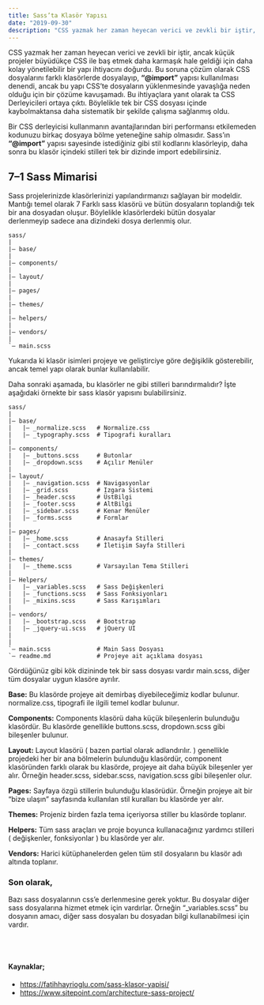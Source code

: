 ```yaml
---
title: Sass’ta Klasör Yapısı
date: "2019-09-30"
description: "CSS yazmak her zaman heyecan verici ve zevkli bir iştir, ancak küçük projeler büyüdükçe CSS ile baş etmek daha karmaşık hale geldiği için daha kolay yönetilebilir bir yapı ihtiyacını doğurdu..."
---
```


CSS yazmak her zaman heyecan verici ve zevkli bir iştir, ancak küçük projeler büyüdükçe CSS ile baş etmek daha karmaşık hale geldiği için daha kolay yönetilebilir bir yapı ihtiyacını doğurdu. Bu soruna çözüm olarak CSS dosyalarını farklı klasörlerde dosyalayıp, **“@import”** yapısı kullanılması denendi, ancak bu yapı CSS’te dosyaların yüklenmesinde yavaşlığa neden olduğu için bir çözüme kavuşamadı. Bu ihtiyaçlara yanıt olarak ta CSS Derleyicileri ortaya çıktı. Böylelikle tek bir CSS dosyası içinde kaybolmaktansa daha sistematik bir şekilde çalışma sağlanmış oldu.

Bir CSS derleyicisi kullanmanın avantajlarından biri performansı etkilemeden kodunuzu birkaç dosyaya bölme yeteneğine sahip olmasıdır. Sass’ın **“@import”** yapısı sayesinde istediğiniz gibi stil kodlarını klasörleyip, daha sonra bu klasör içindeki stilleri tek bir dizinde import edebilirsiniz.

## 7–1 Sass Mimarisi

Sass projelerinizde klasörlerinizi yapılandırmanızı sağlayan bir modeldir. Mantığı temel olarak 7 Farklı sass klasörü ve bütün dosyaların toplandığı tek bir ana dosyadan oluşur. Böylelikle klasörlerdeki bütün dosyalar derlenmeyip sadece ana dizindeki dosya derlenmiş olur.

```
sass/
|
|– base/
|
|– components/
|
|– layout/
|
|– pages/
|
|– themes/
|
|– helpers/
|
|– vendors/
|
`– main.scss
```

Yukarıda ki klasör isimleri projeye ve geliştirciye göre değişiklik gösterebilir, ancak temel yapı olarak bunlar kullanılabilir.

Daha sonraki aşamada, bu klasörler ne gibi stilleri barındırmalıdır? İşte aşağıdaki örnekte bir sass klasör yapısını bulabilirsiniz.

```
sass/
|
|– base/
|   |– _normalize.scss   # Normalize.css
|   |– _typography.scss  # Tipografi kuralları
|
|– components/
|   |– _buttons.scss     # Butonlar
|   |– _dropdown.scss    # Açılır Menüler
|
|– layout/
|   |– _navigation.scss  # Navigasyonlar
|   |– _grid.scss        # Izgara Sistemi
|   |– _header.scss      # ÜstBilgi
|   |– _footer.scss      # AltBilgi
|   |– _sidebar.scss     # Kenar Menüler
|   |– _forms.scss       # Formlar
|
|– pages/
|   |– _home.scss        # Anasayfa Stilleri
|   |– _contact.scss     # İletişim Sayfa Stilleri
|
|– themes/
|   |– _theme.scss       # Varsayılan Tema Stilleri
|
|– Helpers/
|   |– _variables.scss   # Sass Değişkenleri
|   |– _functions.scss   # Sass Fonksiyonları
|   |– _mixins.scss      # Sass Karışımları
|
|– vendors/
|   |– _bootstrap.scss   # Bootstrap
|   |– _jquery-ui.scss   # jQuery UI
|
|
`– main.scss             # Main Sass Dosyası
`– readme.md             # Projeye ait açıklama dosyası
```

Gördüğünüz gibi kök dizininde tek bir sass dosyası vardır main.scss, diğer tüm dosyalar uygun klasöre ayrılır.

**Base:** Bu klasörde projeye ait demirbaş diyebileceğimiz kodlar bulunur. normalize.css, tipografi ile ilgili temel kodlar bulunur.

**Components:** Components klasörü daha küçük bileşenlerin bulunduğu klasördür. Bu klasörde genellikle buttons.scss, dropdown.scss gibi bileşenler bulunur.

**Layout:** Layout klasörü ( bazen partial olarak adlandırılır. ) genellikle projedeki her bir ana bölmelerin bulunduğu klasördür, component klasöründen farklı olarak bu klasörde, projeye ait daha büyük bileşenler yer alır. Örneğin header.scss, sidebar.scss, navigation.scss gibi bileşenler olur.

**Pages:** Sayfaya özgü stillerin bulunduğu klasörüdür. Örneğin projeye ait bir “bize ulaşın” sayfasında kullanılan stil kuralları bu klasörde yer alır.

**Themes:** Projeniz birden fazla tema içeriyorsa stiller bu klasörde toplanır.

**Helpers:** Tüm sass araçları ve proje boyunca kullanacağınız yardımcı stilleri ( değişkenler, fonksiyonlar ) bu klasörde yer alır.

**Vendors:** Harici kütüphanelerden gelen tüm stil dosyaların bu klasör adı altında toplanır.

### Son olarak,

Bazı sass dosyalarının css’e derlenmesine gerek yoktur. Bu dosyalar diğer sass dosyalarına hizmet etmek için vardırlar. Örneğin “\_variables.scss” bu dosyanın amacı, diğer sass dosyaları bu dosyadan bilgi kullanabilmesi için vardır.

<br>
<br>

#### Kaynaklar;

- https://fatihhayrioglu.com/sass-klasor-yapisi/
- https://www.sitepoint.com/architecture-sass-project/
